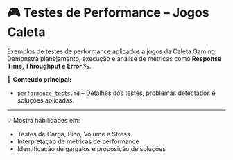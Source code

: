# 🎮 Testes de Performance – Jogos Caleta

Exemplos de testes de performance aplicados a jogos da Caleta Gaming.  
Demonstra planejamento, execução e análise de métricas como **Response Time, Throughput e Error %**.

📂 **Conteúdo principal:**  
- `performance_tests.md` – Detalhes dos testes, problemas detectados e soluções aplicadas.

---

💡 Mostra habilidades em:  
- Testes de Carga, Pico, Volume e Stress  
- Interpretação de métricas de performance  
- Identificação de gargalos e proposição de soluções
